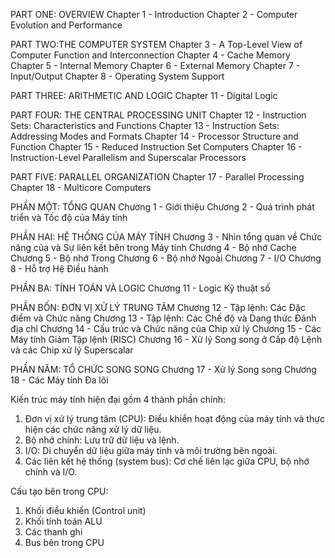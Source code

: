 PART ONE: OVERVIEW
    Chapter 1 - Introduction
    Chapter 2 - Computer Evolution and Performance

PART TWO:THE COMPUTER SYSTEM
    Chapter 3 - A Top-Level View of Computer Function and Interconnection
    Chapter 4 - Cache Memory
    Chapter 5 - Internal Memory
    Chapter 6 - External Memory
    Chapter 7 - Input/Output
    Chapter 8 - Operating System Support

PART THREE: ARITHMETIC AND LOGIC
    Chapter 11 - Digital Logic

PART FOUR: THE CENTRAL PROCESSING UNIT
    Chapter 12 - Instruction Sets: Characteristics and Functions
    Chapter 13 - Instruction Sets: Addressing Modes and Formats
    Chapter 14 - Processor Structure and Function
    Chapter 15 - Reduced Instruction Set Computers
    Chapter 16 - Instruction-Level Parallelism and Superscalar Processors

PART FIVE: PARALLEL ORGANIZATION
    Chapter 17 - Parallel Processing
    Chapter 18 - Multicore Computers


PHẦN MỘT: TỔNG QUAN
    Chương 1 - Giới thiệu
    Chương 2 - Quá trình phát triển và Tốc độ của Máy tính

PHẦN HAI: HỆ THỐNG CỦA MÁY TÍNH
    Chương 3 - Nhìn tổng quan về Chức năng của và Sự liên kết bên trong Máy tính
    Chương 4 - Bộ nhớ Cache
    Chương 5 - Bộ nhớ Trong
    Chương 6 - Bộ nhớ Ngoài
    Chương 7 - I/O
    Chương 8 - Hỗ trợ Hệ Điều hành

PHẦN BA: TÍNH TOÁN VÀ LOGIC
    Chương 11 - Logic Kỹ thuật số

PHẦN BỐN: ĐƠN VỊ XỬ LÝ TRUNG TÂM
    Chương 12 - Tập lệnh: Các Đặc điểm và Chức năng
    Chương 13 - Tập lệnh: Các Chế độ và Dạng thức Đánh địa chỉ
    Chương 14 - Cấu trúc và Chức năng của Chip xử lý
    Chương 15 - Các Máy tính Giảm Tập lệnh (RISC)
    Chương 16 - Xử lý Song song ở Cấp độ Lệnh và các Chip xử lý Superscalar

PHẦN NĂM: TỔ CHỨC SONG SONG
    Chương 17 - Xử lý Song song
    Chương 18 - Các Máy tính Đa lõi
    

Kiến trúc máy tính hiện đại gồm 4 thành phần chính:
1) Đơn vị xử lý trung tâm (CPU): Điểu khiển hoạt động của máy tính và thực hiện các chức năng xử lý dữ liệu.
2) Bộ nhớ chính: Lưu trữ dữ liệu và lệnh.
3) I/O: Di chuyển dữ liệu giữa máy tính và môi trường bên ngoài.
3) Các liên kết hệ thống (system bus): Cơ chế liên lạc giữa CPU, bộ nhớ chính và I/O.


Cấu tạo bên trong CPU:
1) Khối điều khiển (Control unit)
2) Khối tính toán ALU
3) Các thanh ghi
4) Bus bên trong CPU

